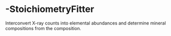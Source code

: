 -StoichiometryFitter
====================

Interconvert X-ray counts into elemental abundances and determine mineral compositions from the composition.
